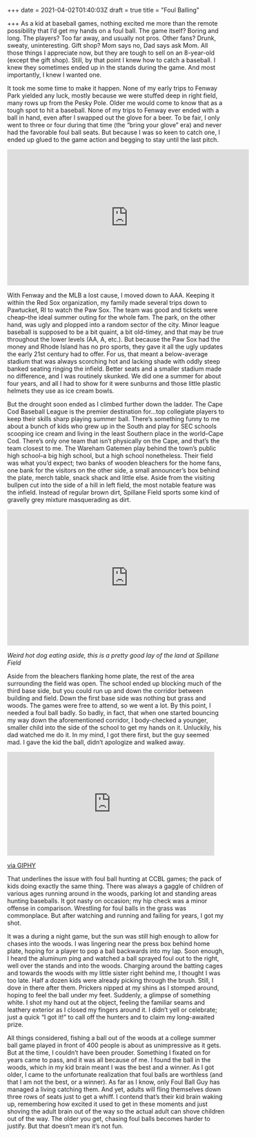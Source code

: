 +++
date = 2021-04-02T01:40:03Z
draft = true
title = "Foul Balling"

+++
As a kid at baseball games, nothing excited me more than the remote possibility that I’d get my hands on a foul ball. The game itself? Boring and long. The players? Too far away, and usually not pros. Other fans? Drunk, sweaty, uninteresting. Gift shop? Mom says no, Dad says ask Mom. All those things I appreciate now, but they are tough to sell on an 8-year-old (except the gift shop). Still, by that point I knew how to catch a baseball. I knew they sometimes ended up in the stands during the game. And most importantly, I knew I wanted one.

It took me some time to make it happen. None of my early trips to Fenway Park yielded any luck, mostly because we were stuffed deep in right field, many rows up from the Pesky Pole. Older me would come to know that as a tough spot to hit a baseball. None of my trips to Fenway ever ended with a ball in hand, even after I swapped out the glove for a beer. To be fair, I only went to three or four during that time (the “bring your glove” era) and never had the favorable foul ball seats. But because I was so keen to catch one, I ended up glued to the game action and begging to stay until the last pitch.

<iframe width="560" height="315" src="https://www.youtube.com/embed/TeKtnvh5_6k" title="YouTube video player" frameborder="0" allow="accelerometer; autoplay; clipboard-write; encrypted-media; gyroscope; picture-in-picture" allowfullscreen></iframe>

With Fenway and the MLB a lost cause, I moved down to AAA. Keeping it within the Red Sox organization, my family made several trips down to Pawtucket, RI to watch the Paw Sox. The team was good and tickets were cheap–the ideal summer outing for the whole fam. The park, on the other hand, was ugly and plopped into a random sector of the city. Minor league baseball is supposed to be a bit quaint, a bit old-timey, and that may be true throughout the lower levels (AA, A, etc.). But because the Paw Sox had the money and Rhode Island has no pro sports, they gave it all the ugly updates the early 21st century had to offer. For us, that meant a below-average stadium that was always scorching hot and lacking shade with oddly steep banked seating ringing the infield. Better seats and a smaller stadium made no difference, and I was routinely skunked. We did one a summer for about four years, and all I had to show for it were sunburns and those little plastic helmets they use as ice cream bowls.

But the drought soon ended as I climbed further down the ladder. The Cape Cod Baseball League is the premier destination for…top collegiate players to keep their skills sharp playing summer ball. There’s something funny to me about a bunch of kids who grew up in the South and play for SEC schools scooping ice cream and living in the least Southern place in the world–Cape Cod. There’s only one team that isn’t physically on the Cape, and that’s the team closest to me. The Wareham Gatemen play behind the town’s public high school–a big high school, but a high school nonetheless. Their field was what you’d expect; two banks of wooden bleachers for the home fans, one bank for the visitors on the other side, a small announcer’s box behind the plate, merch table, snack shack and little else. Aside from the visiting bullpen cut into the side of a hill in left field, the most notable feature was the infield. Instead of regular brown dirt, Spillane Field sports some kind of gravelly grey mixture masquerading as dirt.

<iframe width="560" height="315" src="https://www.youtube.com/embed/Ksg0ahFv2K0" title="YouTube video player" frameborder="0" allow="accelerometer; autoplay; clipboard-write; encrypted-media; gyroscope; picture-in-picture" allowfullscreen></iframe>

_Weird hot dog eating aside, this is a pretty good lay of the land at Spillane Field_

Aside from the bleachers flanking home plate, the rest of the area surrounding the field was open. The school ended up blocking much of the third base side, but you could run up and down the corridor between building and field. Down the first base side was nothing but grass and woods. The games were free to attend, so we went a lot. By this point, I needed a foul ball badly. So badly, in fact, that when one started bouncing my way down the aforementioned corridor, I body-checked a younger, smaller child into the side of the school to get my hands on it. Unluckily, his dad watched me do it. In my mind, I got there first, but the guy seemed mad. I gave the kid the ball, didn’t apologize and walked away.

<iframe src="https://giphy.com/embed/8c9JXDINO5TMnaBGkn" width="480" height="240" frameBorder="0" class="giphy-embed" allowFullScreen></iframe><p><a href="https://giphy.com/gifs/sunnyfxx-sunny-its-always-in-philadelphia-8c9JXDINO5TMnaBGkn">via GIPHY</a></p>

That underlines the issue with foul ball hunting at CCBL games; the pack of kids doing exactly the same thing. There was always a gaggle of children of various ages running around in the woods, parking lot and standing areas hunting baseballs. It got nasty on occasion; my hip check was a minor offense in comparison. Wrestling for foul balls in the grass was commonplace. But after watching and running and failing for years, I got my shot.

It was a during a night game, but the sun was still high enough to allow for chases into the woods. I was lingering near the press box behind home plate, hoping for a player to pop a ball backwards into my lap. Soon enough, I heard the aluminum ping and watched a ball sprayed foul out to the right, well over the stands and into the woods. Charging around the batting cages and towards the woods with my little sister right behind me, I thought I was too late. Half a dozen kids were already picking through the brush. Still, I dove in there after them. Prickers nipped at my shins as I stomped around, hoping to feel the ball under my feet. Suddenly, a glimpse of something white. I shot my hand out at the object, feeling the familiar seams and leathery exterior as I closed my fingers around it. I didn’t yell or celebrate; just a quick “I got it!” to call off the hunters and to claim my long-awaited prize.

All things considered, fishing a ball out of the woods at a college summer ball game played in front of 400 people is about as unimpressive as it gets. But at the time, I couldn’t have been prouder. Something I fixated on for years came to pass, and it was all because of me. I found the ball in the woods, which in my kid brain meant I was the best and a winner. As I got older, I came to the unfortunate realization that foul balls are worthless (and that I am not the best, or a winner). As far as I know, only Foul Ball Guy has managed a living catching them. And yet, adults will fling themselves down three rows of seats just to get a whiff. I contend that’s their kid brain waking up, remembering how excited it used to get in these moments and just shoving the adult brain out of the way so the actual adult can shove children out of the way. The older you get, chasing foul balls becomes harder to justify. But that doesn’t mean it’s not fun.